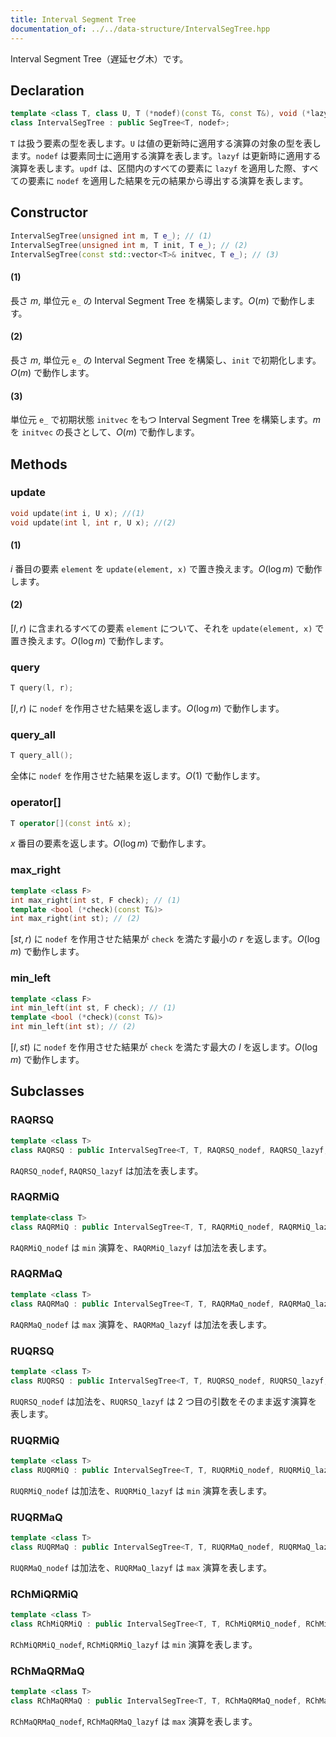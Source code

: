 ```yaml
---
title: Interval Segment Tree
documentation_of: ../../data-structure/IntervalSegTree.hpp
---
```


Interval Segment Tree（遅延セグ木）です。

## Declaration
```cpp
template <class T, class U, T (*nodef)(const T&, const T&), void (*lazyf)(U&, const U&), void (*updf)(T&, const U&, const unsigned int&)>
class IntervalSegTree : public SegTree<T, nodef>;
```

`T` は扱う要素の型を表します。`U` は値の更新時に適用する演算の対象の型を表します。`nodef` は要素同士に適用する演算を表します。`lazyf` は更新時に適用する演算を表します。`updf` は、区間内のすべての要素に `lazyf` を適用した際、すべての要素に `nodef` を適用した結果を元の結果から導出する演算を表します。

## Constructor
```cpp
IntervalSegTree(unsigned int m, T e_); // (1)
IntervalSegTree(unsigned int m, T init, T e_); // (2)
IntervalSegTree(const std::vector<T>& initvec, T e_); // (3)
```

#### (1)
長さ $m$, 単位元 `e_` の Interval Segment Tree を構築します。$O(m)$ で動作します。

#### (2)
長さ $m$, 単位元 `e_` の Interval Segment Tree を構築し、`init` で初期化します。$O(m)$ で動作します。

#### (3)
単位元 `e_` で初期状態 `initvec` をもつ Interval Segment Tree を構築します。$m$ を `initvec` の長さとして、$O(m)$ で動作します。

## Methods

### update
```cpp
void update(int i, U x); //(1)
void update(int l, int r, U x); //(2)
```

#### (1)
$i$ 番目の要素 `element` を `update(element, x)` で置き換えます。$O(\log m)$ で動作します。

#### (2)
$[l, r)$ に含まれるすべての要素 `element` について、それを `update(element, x)` で置き換えます。$O(\log m)$ で動作します。

### query
```cpp
T query(l, r);
```

$[l, r)$ に `nodef` を作用させた結果を返します。$O(\log m)$ で動作します。

### query_all
```cpp
T query_all();
```

全体に `nodef` を作用させた結果を返します。$O(1)$ で動作します。

### operator[]
```cpp
T operator[](const int& x);
```

$x$ 番目の要素を返します。$O(\log m)$ で動作します。

### max_right
```cpp
template <class F>
int max_right(int st, F check); // (1)
template <bool (*check)(const T&)>
int max_right(int st); // (2)
```

$[st, r)$ に `nodef` を作用させた結果が `check` を満たす最小の $r$ を返します。$O(\log m)$ で動作します。

### min_left
```cpp
template <class F>
int min_left(int st, F check); // (1)
template <bool (*check)(const T&)>
int min_left(int st); // (2)
```

$[l, st)$ に `nodef` を作用させた結果が `check` を満たす最大の $l$ を返します。$O(\log m)$ で動作します。

## Subclasses

### RAQRSQ
```cpp
template <class T>
class RAQRSQ : public IntervalSegTree<T, T, RAQRSQ_nodef, RAQRSQ_lazyf, RAQRSQ_updf>;
```

`RAQRSQ_nodef`, `RAQRSQ_lazyf` は加法を表します。

### RAQRMiQ
```cpp
template<class T>
class RAQRMiQ : public IntervalSegTree<T, T, RAQRMiQ_nodef, RAQRMiQ_lazyf, RAQRMiQ_updf>;
```

`RAQRMiQ_nodef` は `min` 演算を、`RAQRMiQ_lazyf` は加法を表します。

### RAQRMaQ
```cpp
template <class T>
class RAQRMaQ : public IntervalSegTree<T, T, RAQRMaQ_nodef, RAQRMaQ_lazyf, RAQRMaQ_updf>;
```

`RAQRMaQ_nodef` は `max` 演算を、`RAQRMaQ_lazyf` は加法を表します。

### RUQRSQ
```cpp
template <class T>
class RUQRSQ : public IntervalSegTree<T, T, RUQRSQ_nodef, RUQRSQ_lazyf, RUQRSQ_updf>;
```

`RUQRSQ_nodef` は加法を、`RUQRSQ_lazyf` は 2 つ目の引数をそのまま返す演算を表します。

### RUQRMiQ
```cpp
template <class T>
class RUQRMiQ : public IntervalSegTree<T, T, RUQRMiQ_nodef, RUQRMiQ_lazyf, RUQRMiQ_updf>;
```

`RUQRMiQ_nodef` は加法を、`RUQRMiQ_lazyf` は `min` 演算を表します。

### RUQRMaQ
```cpp
template <class T>
class RUQRMaQ : public IntervalSegTree<T, T, RUQRMaQ_nodef, RUQRMaQ_lazyf, RUQRMaQ_updf>;
```

`RUQRMaQ_nodef` は加法を、`RUQRMaQ_lazyf` は `max` 演算を表します。

### RChMiQRMiQ
```cpp
template <class T>
class RChMiQRMiQ : public IntervalSegTree<T, T, RChMiQRMiQ_nodef, RChMiQRMiQ_lazyf, RChMiQRMiQ_updf>;
```

`RChMiQRMiQ_nodef`, `RChMiQRMiQ_lazyf` は `min` 演算を表します。

### RChMaQRMaQ
```cpp
template <class T>
class RChMaQRMaQ : public IntervalSegTree<T, T, RChMaQRMaQ_nodef, RChMaQRMaQ_lazyf, RChMaQRMaQ_updf>;
```

`RChMaQRMaQ_nodef`, `RChMaQRMaQ_lazyf` は `max` 演算を表します。